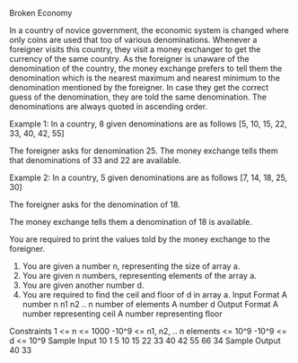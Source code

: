 
Broken Economy

In a country of novice government, the economic system is changed where only coins are used that too of various denominations. Whenever a foreigner visits this country, they visit a money exchanger to get the currency of the same country. As the foreigner is unaware of the denomination of the country, the money exchange prefers to tell them the denomination which is the nearest maximum and nearest minimum to the denomination mentioned by the foreigner. In case they get the correct guess of the denomination, they are told the same denomination. The denominations are always quoted in ascending order.

Example 1: In a country, 8 given denominations are as follows
[5, 10, 15, 22, 33, 40, 42, 55]

The foreigner asks for denomination 25.
The money exchange tells them that denominations of 33 and 22 are available.

Example 2: 
In a country, 5 given denominations are as follows
[7, 14, 18, 25, 30]

The foreigner asks for the denomination of 18.

The money exchange tells them a denomination of 18 is available.  

You are required to print the values told by the money exchange to the foreigner.

1. You are given a number n, representing the size of array a.
2. You are given n numbers, representing elements of the array a.
3. You are given another number d.
4. You are required to find the ceil and floor of d in array a.
Input Format
A number n
n1
n2
.. n number of elements
A number d
Output Format
A number representing ceil
A number representing floor

Constraints
1 <= n <= 1000
-10^9 <= n1, n2, .. n elements <= 10^9
-10^9 <= d <= 10^9
Sample Input
10
1
5
10
15
22
33
40
42
55
66
34
Sample Output
40
33